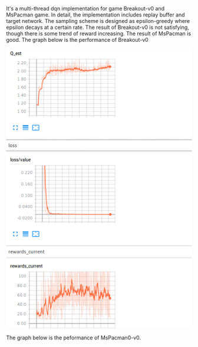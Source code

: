 It's a multi-thread  dqn implementation for game Breakout-v0 and MsPacman game.
In detail, the implementation includes replay buffer and target network. The sampling scheme is designed as epsilon-greedy where epsilon decays at a certain rate.
The result of Breakout-v0 is not satisfying, though there is some trend of reward increasing.
The result of MsPacman is good.
The graph below is the performance of Breakout-v0

![alt text](https://github.com/yizhucannotdrive/RL_course/blob/master/hw3/breakout.png)

The graph below is the peformance of MsPacman0-v0.
